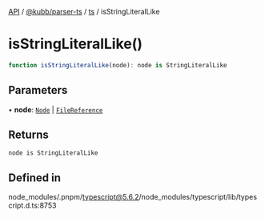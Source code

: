 [API](../../../../../packages.md) / [@kubb/parser-ts](../../../index.md) / [ts](../index.md) / isStringLiteralLike

# isStringLiteralLike()

```ts
function isStringLiteralLike(node): node is StringLiteralLike
```

## Parameters

• **node**: [`Node`](../interfaces/Node.md) \| [`FileReference`](../interfaces/FileReference.md)

## Returns

`node is StringLiteralLike`

## Defined in

node\_modules/.pnpm/typescript@5.6.2/node\_modules/typescript/lib/typescript.d.ts:8753
